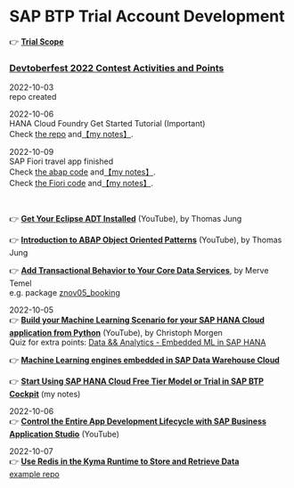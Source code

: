 # SAP BTP Trial Account Development  

👉 **[Trial Scope](https://help.sap.com/docs/BTP/65de2977205c403bbc107264b8eccf4b/046f127f2a614438b616ccfc575fdb16.html)**  

### [Devtoberfest 2022 Contest Activities and Points](https://groups.community.sap.com/t5/devtoberfest-blog-posts/devtoberfest-2022-contest-activities-and-points/ba-p/119178)


2022-10-03   
repo created  

2022-10-06  
HANA Cloud Foundry Get Started Tutorial (Important)  
Check [the repo](https://github.com/Nov05/sap-btp-trial-hana-cf-get-started) and[【my notes】](https://docs.google.com/document/d/1Cs3xhwe-OgQL679NVSFIeGN1TJro5o6osLJ2EdS0QhQ).

2022-10-09   
SAP Fiori travel app finished  
Check [the abap code](https://github.com/Nov05/sap-btp-trial/tree/main/src/znov05_travel_app) and[【my notes】](https://docs.google.com/document/d/1x6VyWeiUZVAdoxq9Gxs84budzwU5WjP9A6Fy2xESNYA).  
Check [the Fiori code](https://github.com/Nov05/sap-btp-trial-fiori-travel-app) and[【my notes】](https://docs.google.com/document/d/1eFqzyGamkRnrV6doKMS_LR5pP6WpjwSgoyqRWUE3gVE).  

<br>

👉 **[Get Your Eclipse ADT Installed](https://www.youtube.com/watch?v=pbxNdlwm22k)** (YouTube), by Thomas Jung   

👉 **[Introduction to ABAP Object Oriented Patterns](https://www.youtube.com/watch?v=8qW2XxWgpfU)** (YouTube), by Thomas Jung  

👉 **[Add Transactional Behavior to Your Core Data Services](https://developers.sap.com/tutorials/abap-environment-transactional-enablement.html)**, by Merve Temel     
e.g. package [znov05_booking](https://github.com/Nov05/sap_btp_trial/tree/main/src/znov05_booking)   

2022-10-05   
👉 **[Build your Machine Learning Scenario for your SAP HANA Cloud application from Python](https://www.youtube.com/watch?v=CX38-95uBtc)** (YouTube), by Christoph Morgen    
Quiz for extra points: [Data && Analytics - Embedded ML in SAP HANA](https://developers.sap.com/tutorials/devtoberfest2022-week-1-data-hana-ml.html)  

👉 **[Machine Learning engines embedded in SAP Data Warehouse Cloud](https://groups.community.sap.com/t5/devtoberfest/machine-learning-engines-embedded-in-sap-data-warehouse-cloud/ev-p/9108)**  

:point_right: **[Start Using SAP HANA Cloud Free Tier Model or Trial in SAP BTP Cockpit](https://docs.google.com/document/d/1Cs3xhwe-OgQL679NVSFIeGN1TJro5o6osLJ2EdS0QhQ)** (my notes)  

2022-10-06  
:point_right: **[Control the Entire App Development Lifecycle with SAP Business Application Studio](https://groups.community.sap.com/t5/devtoberfest/control-the-entire-app-development-lifecycle-with-sap-business/ec-p/8954#M13)** (YouTube)   

2022-10-07  
:point_right: **[Use Redis in the Kyma Runtime to Store and Retrieve Data](https://developers.sap.com/tutorials/cp-kyma-redis-function.html)**  
[example repo](https://github.com/SAP-samples/kyma-runtime-extension-samples)  

